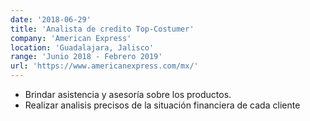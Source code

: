 ```yaml
---
date: '2018-06-29'
title: 'Analista de credito Top-Costumer'
company: 'American Express'
location: 'Guadalajara, Jalisco'
range: 'Junio 2018 - Febrero 2019'
url: 'https://www.americanexpress.com/mx/'
---
```


- Brindar asistencia y asesoría sobre los productos.
- Realizar analisis precisos de la situación financiera de cada cliente
